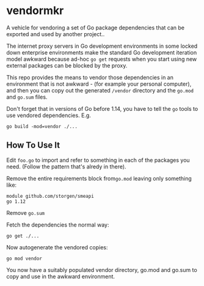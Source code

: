 # vendormkr

A vehicle for vendoring a set of Go package dependencies that can be exported 
and used by another project..

The internet proxy servers in Go development environments in some locked 
down enterprise environments make the standard Go development iteration model
awkward because ad-hoc ```go get``` requests when you start using new
external packages can be blocked by the proxy.

This repo provides the means to vendor those dependencies in an environment
that is not awkward - (for example your personal computer), and then you can 
copy out the generated ```/vendor``` directory and 
the ```go.mod``` and ```go.sum``` files.

Don't forget that in versions of Go before 1.14, you have to tell the ```go```
tools to use vendored dependencies. E.g.

```go build -mod=vendor ./...```

## How To Use It

Edit ```foo.go``` to import and refer to something in each of the packages 
you need. (Follow the pattern that's alredy in there).

Remove the entire requirements block from```go.mod``` leaving only 
something like:

```
module github.com/storgen/smeapi
go 1.12
```

Remove ```go.sum```

Fetch the dependencies the normal way:

```
go get ./...
```

Now autogenerate the vendored copies:

```
go mod vendor
```

You now have a suitably populated vendor directory, go.mod and go.sum to 
copy and use in the awkward environment.
